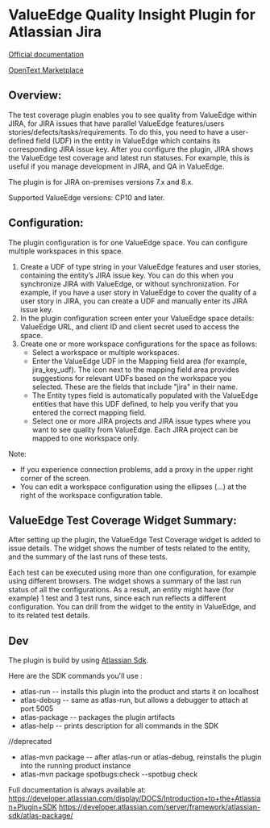 # ValueEdge Quality Insight Plugin for Atlassian Jira

[Official documentation](https://admhelp.microfocus.com/octane/en/latest/Online/Content/UserGuide/jira-octane-plugin.htm)

[OpenText Marketplace]( https://marketplace.microfocus.com/appdelivery/content/alm-octane-test-management-for-jira-plugin)

 
## Overview:
The test coverage plugin enables you to see quality from ValueEdge within JIRA, for JIRA issues that have parallel 
ValueEdge features/users stories/defects/tasks/requirements. To do this, you need to have a user-defined field (UDF) 
in the entity in ValueEdge which contains its corresponding JIRA issue key. After you configure the plugin,
JIRA shows the ValueEdge test coverage and latest run statuses. For example, this is useful if you manage development
in JIRA, and QA in ValueEdge.

The plugin is for JIRA on-premises versions 7.x and 8.x.

Supported ValueEdge versions: CP10 and later.
 
## Configuration:
The plugin configuration is for one ValueEdge space. You can configure multiple workspaces in this space.

1. Create a UDF of type string in your ValueEdge features and user stories, containing the entity’s JIRA issue key. You 
can do this when you synchronize JIRA with ValueEdge, or without synchronization. For example, if you have a user story 
in ValueEdge to cover the quality of a user story in JIRA, you can create a UDF and manually enter its JIRA issue key.
2. In the plugin configuration screen enter your ValueEdge space details: ValueEdge URL, and client ID and client secret
used to access the space.
3. Create one or more workspace configurations for the space as follows:
    * Select a workspace or multiple workspaces.
    * Enter the ValueEdge UDF in the Mapping field area (for example, jira_key_udf). The icon next to the mapping field 
area provides suggestions for relevant UDFs based on the workspace you selected. These are the fields that include 
"jira" in their name.
    * The Entity types field is automatically populated with the ValueEdge entities that have this UDF defined, to help 
you verify that you entered the correct mapping field.
    * Select one or more JIRA projects and JIRA issue types where you want to see quality from ValueEdge. Each JIRA 
project can be mapped to one workspace only.

Note: 
* If you experience connection problems, add a proxy in the upper right corner of the screen.
* You can edit a workspace configuration using the ellipses (…) at the right of the workspace configuration table.
 
## ValueEdge Test Coverage Widget Summary:
After setting up the plugin, the ValueEdge Test Coverage widget is added to issue details. The widget shows the number 
of tests related to the entity, and the summary of the last runs of these tests.

Each test can be executed using more than one configuration, for example using different browsers. The widget shows 
a summary of the last run status of all the configurations. As a result, an entity might have (for example) 1 test and 
3 test runs, since each run reflects a different configuration. You can drill from the widget to the entity in ValueEdge, 
and to its related test details. 



## Dev

The plugin is build by using [Atlassian Sdk](https://developer.atlassian.com/server/framework/atlassian-sdk/).

Here are the SDK commands you'll use :

* atlas-run         -- installs this plugin into the product and starts it on localhost
* atlas-debug       -- same as atlas-run, but allows a debugger to attach at port 5005
* atlas-package     -- packages the plugin artifacts 
* atlas-help        -- prints description for all commands in the SDK

//deprecated
* atlas-mvn package -- after atlas-run or atlas-debug, reinstalls the plugin into the running product instance
* atlas-mvn package spotbugs:check --spotbug check



Full documentation is always available at:
https://developer.atlassian.com/display/DOCS/Introduction+to+the+Atlassian+Plugin+SDK
https://developer.atlassian.com/server/framework/atlassian-sdk/atlas-package/
